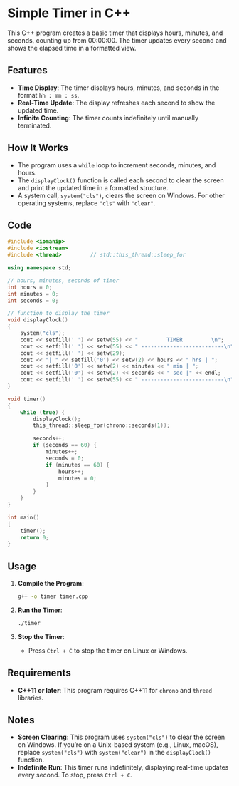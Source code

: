 # Simple Timer in C++

This C++ program creates a basic timer that displays hours, minutes, and seconds, counting up from 00:00:00. The timer updates every second and shows the elapsed time in a formatted view.

## Features

- **Time Display**: The timer displays hours, minutes, and seconds in the format `hh : mm : ss`.
- **Real-Time Update**: The display refreshes each second to show the updated time.
- **Infinite Counting**: The timer counts indefinitely until manually terminated.

## How It Works

- The program uses a `while` loop to increment seconds, minutes, and hours.
- The `displayClock()` function is called each second to clear the screen and print the updated time in a formatted structure.
- A system call, `system("cls")`, clears the screen on Windows. For other operating systems, replace `"cls"` with `"clear"`.

## Code

```cpp
#include <iomanip>
#include <iostream>
#include <thread>         // std::this_thread::sleep_for

using namespace std;

// hours, minutes, seconds of timer
int hours = 0;
int minutes = 0;
int seconds = 0;

// function to display the timer
void displayClock()
{
    system("cls");
    cout << setfill(' ') << setw(55) << "         TIMER         \n";
    cout << setfill(' ') << setw(55) << " --------------------------\n";
    cout << setfill(' ') << setw(29);
    cout << "| " << setfill('0') << setw(2) << hours << " hrs | ";
    cout << setfill('0') << setw(2) << minutes << " min | ";
    cout << setfill('0') << setw(2) << seconds << " sec |" << endl;
    cout << setfill(' ') << setw(55) << " --------------------------\n";
}

void timer()
{
    while (true) {
        displayClock();
        this_thread::sleep_for(chrono::seconds(1));

        seconds++;
        if (seconds == 60) {
            minutes++;
            seconds = 0;
            if (minutes == 60) {
                hours++;
                minutes = 0;
            }
        }
    }
}

int main()
{
    timer();
    return 0;
}
```

## Usage

1. **Compile the Program**:
   ```bash
   g++ -o timer timer.cpp
   ```

2. **Run the Timer**:
   ```bash
   ./timer
   ```

3. **Stop the Timer**:
   - Press `Ctrl + C` to stop the timer on Linux or Windows.

## Requirements

- **C++11 or later**: This program requires C++11 for `chrono` and `thread` libraries.

## Notes

- **Screen Clearing**: This program uses `system("cls")` to clear the screen on Windows. If you’re on a Unix-based system (e.g., Linux, macOS), replace `system("cls")` with `system("clear")` in the `displayClock()` function.
- **Indefinite Run**: This timer runs indefinitely, displaying real-time updates every second. To stop, press `Ctrl + C`.
